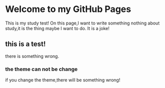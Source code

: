 # Welcome to  my GitHub Pages
This is my study test!
On this page,I want to write something nothing about study,it is the thing maybe I want to do.
It is a joke!

## this is a test!

there is something wrong.
### the theme can not be change
if you change the theme,there will be something wrong!
